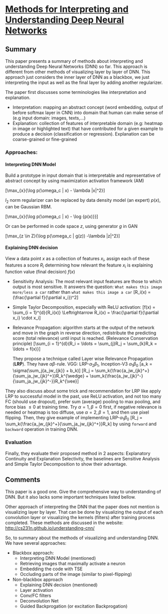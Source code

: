 # [Methods for Interpreting and Understanding Deep Neural Networks](https://arxiv.org/abs/1706.07979v1)

## Summary
This paper presents a summary of methods about interpreting and understanding Deep Neural Networks (DNN) so far. This approach is different from other methods of visualizing layer by layer of DNN. This approach just considers the inner layer of DNN as a blackbox, we just interpreting the input as well as the final layer by adding another regularizer.

The paper first discusses some terminologies like interpretation and explanation.
+ Interpretation: mapping an abstract concept (word embedding, output of before softmax layer in CNN) into domain that human can make sense of (e.g input domain: images, texts,...)
+ Explanation: collection of features of interpretable domain (e.g: heatmap in image or highlighted text) that have contributed for a given example to produce a decision (classification or regression). Explanation can be coarse-grained or fine-grained

### Approaches:
#### Interpreting DNN Model
Build a prototype in input domain that is interpretable and representative of abstract concept by using maximization activation framework (AM)

\[\max_{x}{\log p(\omega_c | x) - \lambda \|x\|^2}\]

$l_2$ norm regularizer can be replaced by data density model (an expert) $p(x)$, can be Gaussian RBM.

\[\max_{x}{\log p(\omega_c | x) - \log {p(x)}}\]

Or can be performed in code space $z$, using generator $g$ in GAN

\[\max_{z \in Z}{\log p(\omega_c | g(z)) -\lambda \|z\|^2}\]

#### Explaining DNN decision
View a data point $x$ as a collection of features $x_i$, assign each of these features a score $R_i$ determining how relevant the feature $x_i$ is explaining function value (final decision) $f(x)$

+ Sensitivity Analysis: The most relevant input features are those to which output is most sensitive. It answers the question: ``What makes this image more/less a car`` rather than ``what makes this image a car``
   \[R_i(x) = (\frac{\partial f}{\partial x_i})^2\]

+ Simple Taylor Decomposition, especially with ReLU activation:
   \[f(x) = \sum_{i = 1}^{d}{R_i(x)} \Leftrightarrow R_i(x) = \frac{\partial f}{\partial x_i} \cdot x_i\]

+ Relevance Propagation: algorithm starts at the output of the network and move in the graph in reverse direction, redistribute the predicting score (total relevance) until input is reached. (Relevance Conservation principle)
  \[\sum_{i = 1}^{d}{R_i = \ldots = \sum_{j}R_j = \sum_{k}R_k = \ldots = f(x)}\]

  They propose a technique called Layer wise Relevance Propagation (**LRP**). They have $\alpha\beta$-rule. VGG: LRP-$\alpha_2\beta_1$, Inception-V3 $\alpha_1\beta_0$
  \[a_k = \sigma(\sum_j{a_jw_{jk}} + b_k)\]
  \[R_j = \sum_k{\frac{a_jw_{jk}^+}{\sum_ja_jw_{jk}^+}}R_k^{\wedge} + \sum_k{\frac{a_jw_{jk}^-}{\sum_ja_jw_{jk}^-}}R_k^{\vee}\]

They also discuss about some trick and recommendation for LRP like apply LRP to successful model in the past, use ReLU activation, and not too many FC (should use dropout), prefer sum (average) pooling to max pooling, and force bias $\leq 0$ at training time. Try $\alpha=1, \beta = 0$ first, if negative relevance is needed or heatmap is too diffuse, use $\alpha=2, \beta=1$, and then use pixel flipping. Then, they give example of implementing LRP-$\alpha_1\beta_0$
\[R_j = \sum_k{\frac{a_jw_{jk}^+}{\sum_ja_jw_{jk}^+}}R_k\]
by using ``forward`` and ``backward`` operation in training DNN.

### Evaluation
Finally, they evaluate their proposed method in 2 aspects: Explanatory Continuity and Explanation Selectivity, the baselines are Sensitive Analysis and Simple Taylor Decomposition to show their advantage.

## Comments
This paper is a good one. Give the comprehensive way to  understanding of DNN. But it also lacks some important techniques listed bellow.

Other approach of interpreting the DNN that the paper does not mention is visualizing layer by layer. That can be done by visualizing the output of each convolution layer or visualizing the kernels (filters) after training process completed. These methods are discussed in the website: http://cs231n.github.io/understanding-cnn/

So, to summary about the methods of visualizing and understanding DNN. We have several approaches:
+ Blackbox approach:
  - Interpreting DNN Model (mentioned)
  - Retrieving images that maximally activate a neuron
  - Embedding the code with TSE
  - Occluding parts of the image (similar to pixel-flipping)
+ Non-blackbox approach
  - Explaining DNN decision (mentioned)
  - Layer activation
  - Conv/FC filters
  - Deconvolution Net
  - Guided Backprogation (or excitation Backprogation)
